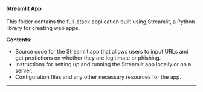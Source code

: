 #### Streamlit App
This folder contains the full-stack application built using Streamlit, a Python library for creating web apps.

**Contents:**
- Source code for the Streamlit app that allows users to input URLs and get predictions on whether they are legitimate or phishing.
- Instructions for setting up and running the Streamlit app locally or on a server.
- Configuration files and any other necessary resources for the app.

---